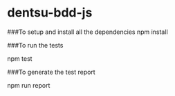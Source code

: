 # dentsu-bdd-js

###To setup and install all the dependencies
npm install

###To run the tests

npm test

###To generate the test report

npm run report